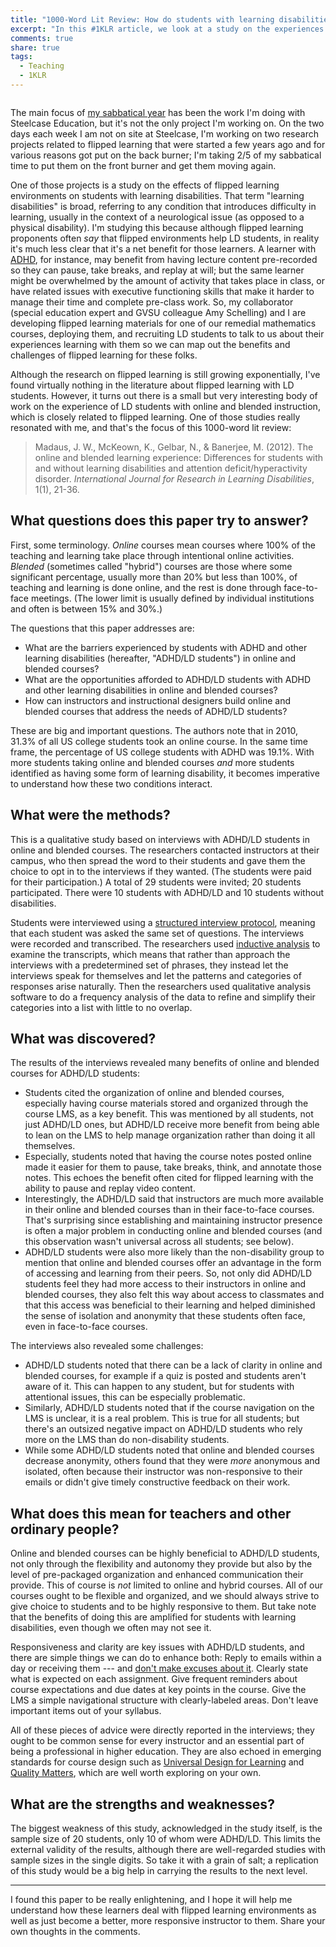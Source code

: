 ```yaml
---
title: "1000-Word Lit Review: How do students with learning disabilities experience online and blended courses?"
excerpt: "In this #1KLR article, we look at a study on the experiences of students with learning disabilities in online and blended courses to see what we might learn about those students' experiences with flipped learning environments."
comments: true
share: true
tags:
  - Teaching
  - 1KLR
---
```


<img src="{{ site.url }}{{ site.baseurl }}/assets/images/studying.png" alt="" class="full">

The main focus of [my sabbatical year](http://rtalbert.org/sabbatical) has been the work I'm doing with Steelcase Education, but it's not the only project I'm working on. On the two days each week I am not on site at Steelcase, I'm working on two research projects related to flipped learning that were started a few years ago and for various reasons got put on the back burner; I'm taking 2/5 of my sabbatical time to put them on the front burner and get them moving again. 

One of those projects is a study on the effects of flipped learning environments on students with learning disabilities. That term "learning disabilities" is broad, referring to any condition that introduces difficulty in learning, usually in the context of a neurological issue (as opposed to a physical disability). I'm studying this because although flipped learning proponents often _say_ that flipped environments help LD students, in reality it's much less clear that it's a net benefit for those learners. A learner with [ADHD](https://www.nimh.nih.gov/health/topics/attention-deficit-hyperactivity-disorder-adhd/index.shtml), for instance, may benefit from having lecture content pre-recorded so they can pause, take breaks, and replay at will; but the same learner might be overwhelmed by the amount of activity that takes place in class, or have related issues with executive functioning skills that make it harder to manage their time and complete pre-class work. So, my collaborator (special education expert and GVSU colleague Amy Schelling) and I are developing flipped learning materials for one of our remedial mathematics courses, deploying them, and recruiting LD students to talk to us about their experiences learning with them so we can map out the benefits and challenges of flipped learning for these folks. 

Although the research on flipped learning is still growing exponentially, I've found virtually nothing in the literature about flipped learning with LD students. However, it turns out there is a small but very interesting body of work on the experience of LD students with online and blended instruction, which is closely related to flipped learning. One of those studies really resonated with me, and that's the focus of this 1000-word lit review: 

>Madaus, J. W., McKeown, K., Gelbar, N., & Banerjee, M. (2012). The online and blended learning experience: Differences for students with and without learning disabilities and attention deficit/hyperactivity disorder. _International Journal for Research in Learning Disabilities_, 1(1), 21-36.

## What questions does this paper try to answer? 

First, some terminology. _Online_ courses mean courses where 100% of the teaching and learning take place through intentional online activities. _Blended_ (sometimes called "hybrid") courses are those where some significant percentage, usually more than 20% but less than 100%, of teaching and learning is done online, and the rest is done through face-to-face meetings. (The lower limit is usually defined by individual institutions and often is between 15% and 30%.) 

The questions that this paper addresses are:

- What are the barriers experienced by students with ADHD and other learning disabilities (hereafter, "ADHD/LD students") in online and blended courses? 
- What are the opportunities afforded to ADHD/LD students with ADHD and other learning disabilities in online and blended courses?
- How can instructors and instructional designers build online and blended courses that address the needs of ADHD/LD students? 

These are big and important questions. The authors note that in 2010, 31.3% of all US college students took an online course. In the same time frame, the percentage of US college students with ADHD was 19.1%. With more students taking online and blended courses _and_ more students identified as having some form of learning disability, it becomes imperative to understand how these two conditions interact. 

## What were the methods?

This is a qualitative study based on interviews with ADHD/LD students in online and blended courses. The researchers contacted instructors at their campus, who then spread the word to their students and gave them the choice to opt in to the interviews if they wanted. (The students were paid for their participation.) A total of 29 students were invited; 20 students participated. There were 10 students with ADHD/LD and 10 students without disabilities.

Students were interviewed using a [structured interview protocol](https://en.wikipedia.org/wiki/Structured_interview), meaning that each student was asked the same set of questions. The interviews were recorded and transcribed. The researchers used [inductive analysis](https://www.socialresearchmethods.net/kb/dedind.php) to examine the transcripts, which means that rather than approach the interviews with a predetermined set of phrases, they instead let the interviews speak for themselves and let the patterns and categories of responses arise naturally. Then the researchers used qualitative analysis software to do a frequency analysis of the data to refine and simplify their categories into a list with little to no overlap. 

## What was discovered?

The results of the interviews revealed many benefits of online and blended courses for ADHD/LD students: 

- Students cited the organization of online and blended courses, especially having course materials stored and organized through the course LMS, as a key benefit. This was mentioned by all students, not just ADHD/LD ones, but ADHD/LD receive more benefit from being able to lean on the LMS to help manage organization rather than doing it all themselves.  
- Especially, students noted that having the course notes posted online made it easier for them to pause, take breaks, think, and annotate those notes. This echoes the benefit often cited for flipped learning with the ability to pause and replay video content. 
- Interestingly, the ADHD/LD said that instructors are much more available in their online and blended courses than in their face-to-face courses. That's surprising since establishing and maintaining instructor presence is often a major problem in conducting online and blended courses (and this observation wasn't universal across all students; see below). 
- ADHD/LD students were also more likely than the non-disability group to mention that online and blended courses offer an advantage in the form of accessing and learning from their peers. So, not only did ADHD/LD students feel they had more access to their instructors in online and blended courses, they also felt this way about access to classmates and that this access was beneficial to their learning and helped diminished the sense of isolation and anonymity that these students often face, even in face-to-face courses. 

The interviews also revealed some challenges: 

- ADHD/LD students noted that there can be a lack of clarity in online and blended courses, for example if a quiz is posted and students aren't aware of it. This can happen to any student, but for students with attentional issues, this can be especially problematic. 
- Similarly, ADHD/LD students noted that if the course navigation on the LMS is unclear, it is a real problem. This is true for all students; but there's an outsized negative impact on ADHD/LD students who rely more on the LMS than do non-disability students. 
- While some ADHD/LD students noted that online and blended courses decrease anonymity, others found that they were _more_ anonymous and isolated, often because their instructor was non-responsive to their emails or didn't give timely constructive feedback on their work. 

## What does this mean for teachers and other ordinary people?

Online and blended courses can be highly beneficial to ADHD/LD students, not only through the flexibility and autonomy they provide but also by the level of pre-packaged organization and enhanced communication their provide. This of course is _not_ limited to online and hybrid courses. All of our courses ought to be flexible and organized, and we should always strive to give choice to students and to be highly responsive to them. But take note that the benefits of doing this are amplified for students with learning disabilities, even though we often may not see it. 

Responsiveness and clarity are key issues with ADHD/LD students, and there are simple things we can do to enhance both: Reply to emails within a day or receiving them --- and [don't make excuses about it](http://rtalbert.org/dealing-with-email/). Clearly state what is expected on each assignment. Give frequent reminders about course expectations and due dates at key points in the course. Give the LMS a simple navigational structure with clearly-labeled areas. Don't leave important items out of your syllabus. 

All of these pieces of advice were directly reported in the interviews; they ought to be common sense for every instructor and an essential part of being a professional in higher education. They are also echoed in emerging standards for course design such as [Universal Design for Learning](https://en.wikipedia.org/wiki/Universal_Design_for_Learning) and [Quality Matters](https://www.qualitymatters.org/), which are well worth exploring on your own. 


## What are the strengths and weaknesses? 

The biggest weakness of this study, acknowledged in the study itself, is the sample size of 20 students, only 10 of whom were ADHD/LD. This limits the external validity of the results, although there are well-regarded studies with sample sizes in the single digits. So take it with a grain of salt; a replication of this study would be a big help in carrying the results to the next level. 

---

I found this paper to be really enlightening, and I hope it will help me understand how these learners deal with flipped learning environments as well as just become a better, more responsive instructor to them. Share your own thoughts in the comments. 
